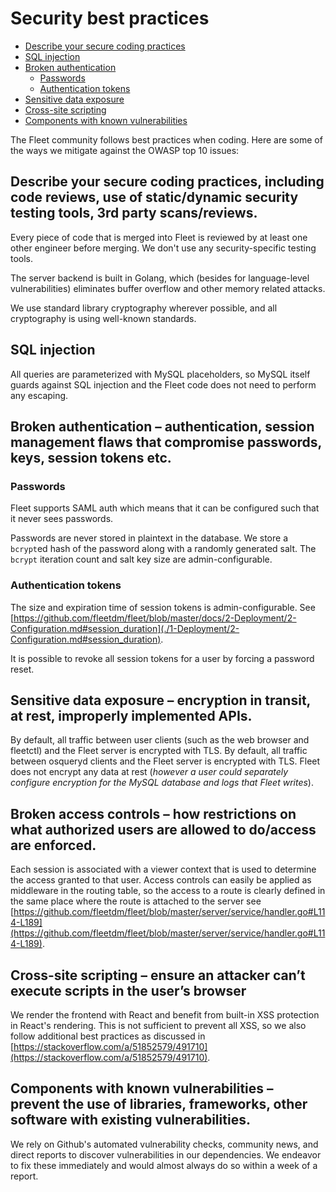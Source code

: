 # Security best practices
- [Describe your secure coding practices](#describe-your-secure-coding-practices,-including-code-reviews,-use-of-static/dynamic-security-testing-tools,-3rd-party-scans/reviews)
- [SQL injection](#sql-injection)
- [Broken authentication](#broken-authentication-–-authentication,-session-management-flaws-that-compromise-passwords,-keys,-session-tokens-etc.)
  - [Passwords](#passwords)
  - [Authentication tokens](#authentication-tokens)
- [Sensitive data exposure](#sensitive-data-exposure-–-encryption-in-transit,-at-rest,-improperly-implemented-APIs.)
- [Cross-site scripting](#cross-site-scripting-–-ensure-an-attacker-can’t-execute-scripts-in-the-user’s-browser)
- [Components with known vulnerabilities](#components-with-known-vulnerabilities-–-prevent-the-use-of-libraries,-frameworks,-other-software-with-existing-vulnerabilities.)

The Fleet community follows best practices when coding.  Here are some of the ways we mitigate against the OWASP top 10 issues:

## Describe your secure coding practices, including code reviews, use of static/dynamic security testing tools, 3rd party scans/reviews.

Every piece of code that is merged into Fleet is reviewed by at least one other engineer before merging. We don't use any security-specific testing tools.

The server backend is built in Golang, which (besides for language-level vulnerabilities) eliminates buffer overflow and other memory related attacks.

We use standard library cryptography wherever possible, and all cryptography is using well-known standards.

## SQL injection
All queries are parameterized with MySQL placeholders, so MySQL itself guards against SQL injection and the Fleet code does not need to perform any escaping.

## Broken authentication – authentication, session management flaws that compromise passwords, keys, session tokens etc.
### Passwords
Fleet supports SAML auth which means that it can be configured such that it never sees passwords.

Passwords are never stored in plaintext in the database. We store a `bcrypt`ed hash of the password along with a randomly generated salt. The `bcrypt` iteration count and salt key size are admin-configurable.
### Authentication tokens
The size and expiration time of session tokens is admin-configurable.  See [https://github.com/fleetdm/fleet/blob/master/docs/2-Deployment/2-Configuration.md#session_duration](./1-Deployment/2-Configuration.md#session_duration).

It is possible to revoke all session tokens for a user by forcing a password reset.


## Sensitive data exposure – encryption in transit, at rest, improperly implemented APIs.
By default, all traffic between user clients (such as the web browser and fleetctl) and the Fleet server is encrypted with TLS. By default, all traffic between osqueryd clients and the Fleet server is encrypted with TLS. Fleet does not encrypt any data at rest (*however a user could separately configure encryption for the MySQL database and logs that Fleet writes*).

## Broken access controls – how restrictions on what authorized users are allowed to do/access are enforced.
Each session is associated with a viewer context that is used to determine the access granted to that user. Access controls can easily be applied as middleware in the routing table, so the access to a route is clearly defined in the same place where the route is attached to the server see [https://github.com/fleetdm/fleet/blob/master/server/service/handler.go#L114-L189](https://github.com/fleetdm/fleet/blob/master/server/service/handler.go#L114-L189).

## Cross-site scripting – ensure an attacker can’t execute scripts in the user’s browser
We render the frontend with React and benefit from built-in XSS protection in React's rendering. This is not sufficient to prevent all XSS, so we also follow additional best practices as discussed in [https://stackoverflow.com/a/51852579/491710](https://stackoverflow.com/a/51852579/491710).

## Components with known vulnerabilities – prevent the use of libraries, frameworks, other software with existing vulnerabilities.
We rely on Github's automated vulnerability checks, community news, and direct reports to discover vulnerabilities in our dependencies. We endeavor to fix these immediately and would almost always do so within a week of a report.
